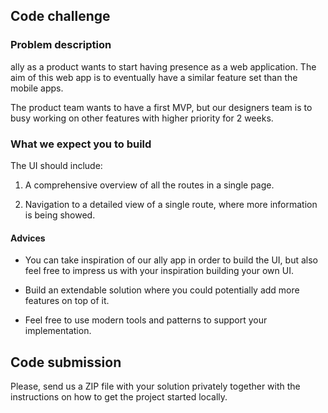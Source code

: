 ## Code challenge


### Problem description

ally as a product wants to start having presence as a web application. The aim of this web app is to eventually have a similar feature set than the mobile apps.

The product team wants to have a first MVP, but our designers team is to busy working on other features with higher priority for 2 weeks.


### What we expect you to build


The UI should include:

1. A comprehensive overview of all the routes in a single page.

2. Navigation to a detailed view of a single route, where more information is being showed.

#### Advices

- You can take inspiration of our ally app in order to build the UI, but also feel free to impress us with your inspiration building your own UI.

- Build an extendable solution where you could potentially add more features on top of it. 

- Feel free to use modern tools and patterns to support your implementation.

## Code submission

Please, send us a ZIP file with your solution privately together with the instructions on how to get the project started locally.
